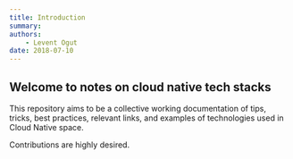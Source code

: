 ```yaml
---
title: Introduction
summary:
authors:
    - Levent Ogut
date: 2018-07-10
---
```

## Welcome to notes on cloud native tech stacks

This repository aims to be a collective working documentation of tips, tricks, best practices, relevant links, and examples of technologies used in Cloud Native space.

Contributions are highly desired.
